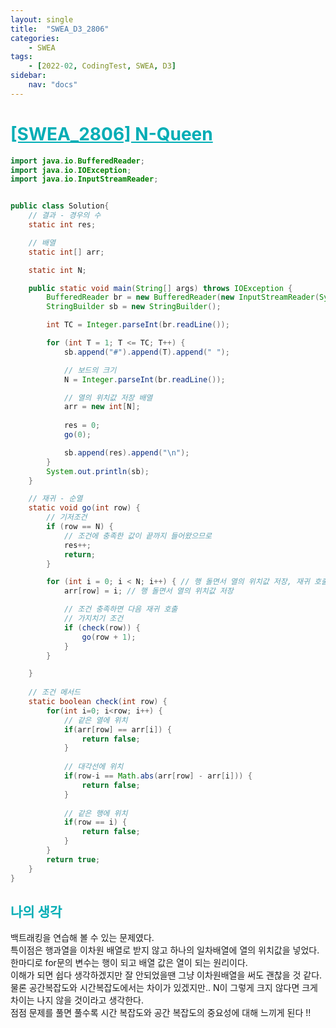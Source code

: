 ```yaml
---
layout: single
title:  "SWEA_D3_2806"
categories: 
    - SWEA
tags: 
    - [2022-02, CodingTest, SWEA, D3]
sidebar:
    nav: "docs"
---
```


# <b><a style="color:#00adb5" href="https://swexpertacademy.com/main/code/problem/problemDetail.do?contestProbId=AV7GKs06AU0DFAXB" target=_blank>[SWEA_2806] N-Queen</a></b>

~~~java
import java.io.BufferedReader;
import java.io.IOException;
import java.io.InputStreamReader;


public class Solution{
	// 결과 - 경우의 수
	static int res;

	// 배열
	static int[] arr;

	static int N;

	public static void main(String[] args) throws IOException {
		BufferedReader br = new BufferedReader(new InputStreamReader(System.in));
		StringBuilder sb = new StringBuilder();

		int TC = Integer.parseInt(br.readLine());

		for (int T = 1; T <= TC; T++) {
			sb.append("#").append(T).append(" ");

			// 보드의 크기
			N = Integer.parseInt(br.readLine());

			// 열의 위치값 저장 배열
			arr = new int[N];
			
			res = 0;
			go(0);

			sb.append(res).append("\n");
		}
		System.out.println(sb);
	}

	// 재귀 - 순열
	static void go(int row) {
		// 기저조건
		if (row == N) {
			// 조건에 충족한 값이 끝까지 들어왔으므로
			res++;
			return;
		}

		for (int i = 0; i < N; i++) { // 행 돌면서 열의 위치값 저장, 재귀 호출
			arr[row] = i; // 행 돌면서 열의 위치값 저장

			// 조건 충족하면 다음 재귀 호출
			// 가지치기 조건
			if (check(row)) {
				go(row + 1);
			}
		}

	}
	
	// 조건 메서드
	static boolean check(int row) {
		for(int i=0; i<row; i++) {
			// 같은 열에 위치
			if(arr[row] == arr[i]) {
				return false;
			}
			
			// 대각선에 위치
			if(row-i == Math.abs(arr[row] - arr[i])) {
				return false;
			}
			
			// 같은 행에 위치
			if(row == i) {
				return false;
			}
		}
		return true;
	}
}
~~~


## <b><a style="color:#00adb5">나의 생각</a></b>
백트래킹을 연습해 볼 수 있는 문제였다.<br>
특이점은 행과열을 이차원 배열로 받지 않고 하나의 일차배열에 열의 위치값을 넣었다.<br>
한마디로 for문의 변수는 행이 되고 배열 값은 열이 되는 원리이다.<br>
이해가 되면 쉽다 생각하겠지만 잘 안되었을땐 그냥 이차원배열을 써도 괜찮을 것 같다.<br>
물론 공간복잡도와 시간복잡도에서는 차이가 있겠지만.. N이 그렇게 크지 않다면 크게 차이는 나지 않을 것이라고 생각한다.<br>
점점 문제를 풀면 풀수록 시간 복잡도와 공간 복잡도의 중요성에 대해 느끼게 된다 !!